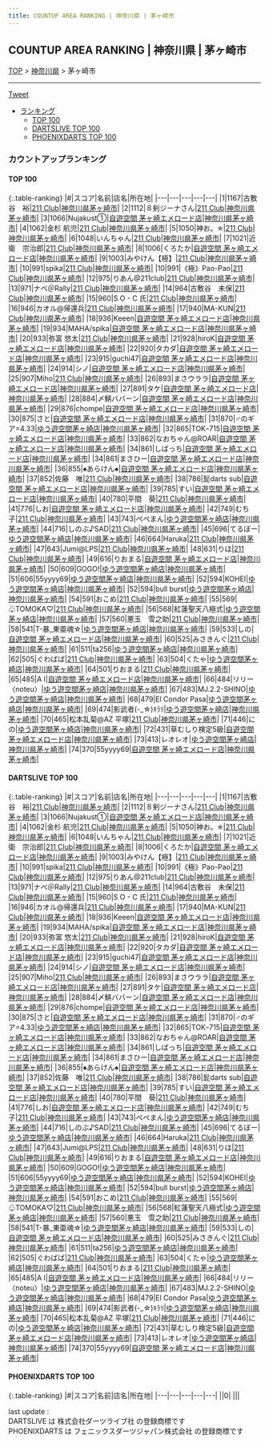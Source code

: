```yaml
---
title: COUNTUP AREA RANKING | 神奈川県 | 茅ヶ崎市
---
```

## COUNTUP AREA RANKING | 神奈川県 | 茅ヶ崎市

[TOP](/darts/rank/) > [神奈川県](/darts/rank/神奈川県/) > 茅ヶ崎市

___

<a href="https://twitter.com/share?ref_src=twsrc%5Etfw" data-text="COUNTUP AREA RANKING | 神奈川県茅ヶ崎市" class="twitter-share-button" data-hashtags="DARTSLIVE,PHOENIXDARTS,darts,ダーツ" data-show-count="false">Tweet</a>

* [ランキング](#カウントアップランキング)
    * [TOP 100](#top-100)
    * [DARTSLIVE TOP 100](#dartslive-top-100)
    * [PHOENIXDARTS TOP 100](#phoenixdarts-top-100)

### カウントアップランキング

#### TOP 100



{:.table-ranking}
|#|スコア|名前|店名|所在地|
|---|---|---|---|---|
|1|1167|<span class="rank-name-dl">古敷谷　裕</span>|<a href="https://search.dartslive.com/jp/shop/6b69bd8f18cc523d0d9b047a20a7ba1e">211 Club</a>|<a href="/darts/rank/神奈川県/茅ヶ崎市">神奈川県茅ヶ崎市</a>|
|2|1112|<span class="rank-name-dl">８剣ジーナさん</span>|<a href="https://search.dartslive.com/jp/shop/6b69bd8f18cc523d0d9b047a20a7ba1e">211 Club</a>|<a href="/darts/rank/神奈川県/茅ヶ崎市">神奈川県茅ヶ崎市</a>|
|3|1066|<span class="rank-name-dl">Nujakust①</span>|<a href="https://search.dartslive.com/jp/shop/0724b5072630544d0d9b047a20a7ba1e">自遊空間 茅ヶ崎エメロード店</a>|<a href="/darts/rank/神奈川県/茅ヶ崎市">神奈川県茅ヶ崎市</a>|
|4|1062|<span class="rank-name-dl">金杉 航児</span>|<a href="https://search.dartslive.com/jp/shop/6b69bd8f18cc523d0d9b047a20a7ba1e">211 Club</a>|<a href="/darts/rank/神奈川県/茅ヶ崎市">神奈川県茅ヶ崎市</a>|
|5|1050|<span class="rank-name-dl">神お。✯</span>|<a href="https://search.dartslive.com/jp/shop/6b69bd8f18cc523d0d9b047a20a7ba1e">211 Club</a>|<a href="/darts/rank/神奈川県/茅ヶ崎市">神奈川県茅ヶ崎市</a>|
|6|1048|<span class="rank-name-dl">いんちゃん</span>|<a href="https://search.dartslive.com/jp/shop/6b69bd8f18cc523d0d9b047a20a7ba1e">211 Club</a>|<a href="/darts/rank/神奈川県/茅ヶ崎市">神奈川県茅ヶ崎市</a>|
|7|1021|<span class="rank-name-dl">近衛　宗治郎</span>|<a href="https://search.dartslive.com/jp/shop/6b69bd8f18cc523d0d9b047a20a7ba1e">211 Club</a>|<a href="/darts/rank/神奈川県/茅ヶ崎市">神奈川県茅ヶ崎市</a>|
|8|1006|<span class="rank-name-dl">くろたか</span>|<a href="https://search.dartslive.com/jp/shop/0724b5072630544d0d9b047a20a7ba1e">自遊空間 茅ヶ崎エメロード店</a>|<a href="/darts/rank/神奈川県/茅ヶ崎市">神奈川県茅ヶ崎市</a>|
|9|1003|<span class="rank-name-dl">みやけん【極】</span>|<a href="https://search.dartslive.com/jp/shop/6b69bd8f18cc523d0d9b047a20a7ba1e">211 Club</a>|<a href="/darts/rank/神奈川県/茅ヶ崎市">神奈川県茅ヶ崎市</a>|
|10|991|<span class="rank-name-dl">spika</span>|<a href="https://search.dartslive.com/jp/shop/6b69bd8f18cc523d0d9b047a20a7ba1e">211 Club</a>|<a href="/darts/rank/神奈川県/茅ヶ崎市">神奈川県茅ヶ崎市</a>|
|10|991|<span class="rank-name-dl">《極》Pao-Pao</span>|<a href="https://search.dartslive.com/jp/shop/6b69bd8f18cc523d0d9b047a20a7ba1e">211 Club</a>|<a href="/darts/rank/神奈川県/茅ヶ崎市">神奈川県茅ヶ崎市</a>|
|12|975|<span class="rank-name-dl">りあん@211club</span>|<a href="https://search.dartslive.com/jp/shop/6b69bd8f18cc523d0d9b047a20a7ba1e">211 Club</a>|<a href="/darts/rank/神奈川県/茅ヶ崎市">神奈川県茅ヶ崎市</a>|
|13|971|<span class="rank-name-dl">ナベ＠Rally</span>|<a href="https://search.dartslive.com/jp/shop/6b69bd8f18cc523d0d9b047a20a7ba1e">211 Club</a>|<a href="/darts/rank/神奈川県/茅ヶ崎市">神奈川県茅ヶ崎市</a>|
|14|964|<span class="rank-name-dl">古敷谷　未保</span>|<a href="https://search.dartslive.com/jp/shop/6b69bd8f18cc523d0d9b047a20a7ba1e">211 Club</a>|<a href="/darts/rank/神奈川県/茅ヶ崎市">神奈川県茅ヶ崎市</a>|
|15|960|<span class="rank-name-dl">S O - C 氏</span>|<a href="https://search.dartslive.com/jp/shop/6b69bd8f18cc523d0d9b047a20a7ba1e">211 Club</a>|<a href="/darts/rank/神奈川県/茅ヶ崎市">神奈川県茅ヶ崎市</a>|
|16|946|<span class="rank-name-dl">カオル@帰還兵</span>|<a href="https://search.dartslive.com/jp/shop/6b69bd8f18cc523d0d9b047a20a7ba1e">211 Club</a>|<a href="/darts/rank/神奈川県/茅ヶ崎市">神奈川県茅ヶ崎市</a>|
|17|940|<span class="rank-name-dl">MA-KUN</span>|<a href="https://search.dartslive.com/jp/shop/6b69bd8f18cc523d0d9b047a20a7ba1e">211 Club</a>|<a href="/darts/rank/神奈川県/茅ヶ崎市">神奈川県茅ヶ崎市</a>|
|18|936|<span class="rank-name-dl">Keeen</span>|<a href="https://search.dartslive.com/jp/shop/0724b5072630544d0d9b047a20a7ba1e">自遊空間 茅ヶ崎エメロード店</a>|<a href="/darts/rank/神奈川県/茅ヶ崎市">神奈川県茅ヶ崎市</a>|
|19|934|<span class="rank-name-dl">MAHA/spika</span>|<a href="https://search.dartslive.com/jp/shop/0724b5072630544d0d9b047a20a7ba1e">自遊空間 茅ヶ崎エメロード店</a>|<a href="/darts/rank/神奈川県/茅ヶ崎市">神奈川県茅ヶ崎市</a>|
|20|933|<span class="rank-name-dl">弥富 悠太</span>|<a href="https://search.dartslive.com/jp/shop/6b69bd8f18cc523d0d9b047a20a7ba1e">211 Club</a>|<a href="/darts/rank/神奈川県/茅ヶ崎市">神奈川県茅ヶ崎市</a>|
|21|928|<span class="rank-name-dl">hiroK</span>|<a href="https://search.dartslive.com/jp/shop/0724b5072630544d0d9b047a20a7ba1e">自遊空間 茅ヶ崎エメロード店</a>|<a href="/darts/rank/神奈川県/茅ヶ崎市">神奈川県茅ヶ崎市</a>|
|22|920|<span class="rank-name-dl">タカダ</span>|<a href="https://search.dartslive.com/jp/shop/0724b5072630544d0d9b047a20a7ba1e">自遊空間 茅ヶ崎エメロード店</a>|<a href="/darts/rank/神奈川県/茅ヶ崎市">神奈川県茅ヶ崎市</a>|
|23|915|<span class="rank-name-dl">guchi47</span>|<a href="https://search.dartslive.com/jp/shop/0724b5072630544d0d9b047a20a7ba1e">自遊空間 茅ヶ崎エメロード店</a>|<a href="/darts/rank/神奈川県/茅ヶ崎市">神奈川県茅ヶ崎市</a>|
|24|914|<span class="rank-name-dl">シノ</span>|<a href="https://search.dartslive.com/jp/shop/0724b5072630544d0d9b047a20a7ba1e">自遊空間 茅ヶ崎エメロード店</a>|<a href="/darts/rank/神奈川県/茅ヶ崎市">神奈川県茅ヶ崎市</a>|
|25|907|<span class="rank-name-dl">Miho</span>|<a href="https://search.dartslive.com/jp/shop/6b69bd8f18cc523d0d9b047a20a7ba1e">211 Club</a>|<a href="/darts/rank/神奈川県/茅ヶ崎市">神奈川県茅ヶ崎市</a>|
|26|893|<span class="rank-name-dl">まさウララ</span>|<a href="https://search.dartslive.com/jp/shop/0724b5072630544d0d9b047a20a7ba1e">自遊空間 茅ヶ崎エメロード店</a>|<a href="/darts/rank/神奈川県/茅ヶ崎市">神奈川県茅ヶ崎市</a>|
|27|891|<span class="rank-name-dl">タケ</span>|<a href="https://search.dartslive.com/jp/shop/0724b5072630544d0d9b047a20a7ba1e">自遊空間 茅ヶ崎エメロード店</a>|<a href="/darts/rank/神奈川県/茅ヶ崎市">神奈川県茅ヶ崎市</a>|
|28|884|<span class="rank-name-dl">〆鯖ババーン</span>|<a href="https://search.dartslive.com/jp/shop/0724b5072630544d0d9b047a20a7ba1e">自遊空間 茅ヶ崎エメロード店</a>|<a href="/darts/rank/神奈川県/茅ヶ崎市">神奈川県茅ヶ崎市</a>|
|29|876|<span class="rank-name-dl">chompe</span>|<a href="https://search.dartslive.com/jp/shop/0724b5072630544d0d9b047a20a7ba1e">自遊空間 茅ヶ崎エメロード店</a>|<a href="/darts/rank/神奈川県/茅ヶ崎市">神奈川県茅ヶ崎市</a>|
|30|875|<span class="rank-name-dl">さと</span>|<a href="https://search.dartslive.com/jp/shop/0724b5072630544d0d9b047a20a7ba1e">自遊空間 茅ヶ崎エメロード店</a>|<a href="/darts/rank/神奈川県/茅ヶ崎市">神奈川県茅ヶ崎市</a>|
|31|870|<span class="rank-name-dl">♂のギア=4.33</span>|<a href="https://search.dartslive.com/jp/shop/912217ea5ddf1f7f0d9b047a20a7ba1e">ゆう遊空間茅ヶ崎店</a>|<a href="/darts/rank/神奈川県/茅ヶ崎市">神奈川県茅ヶ崎市</a>|
|32|865|<span class="rank-name-dl">TOKｰ715</span>|<a href="https://search.dartslive.com/jp/shop/0724b5072630544d0d9b047a20a7ba1e">自遊空間 茅ヶ崎エメロード店</a>|<a href="/darts/rank/神奈川県/茅ヶ崎市">神奈川県茅ヶ崎市</a>|
|33|862|<span class="rank-name-dl">なおちゃん@ROAR</span>|<a href="https://search.dartslive.com/jp/shop/0724b5072630544d0d9b047a20a7ba1e">自遊空間 茅ヶ崎エメロード店</a>|<a href="/darts/rank/神奈川県/茅ヶ崎市">神奈川県茅ヶ崎市</a>|
|34|861|<span class="rank-name-dl">しばっち</span>|<a href="https://search.dartslive.com/jp/shop/0724b5072630544d0d9b047a20a7ba1e">自遊空間 茅ヶ崎エメロード店</a>|<a href="/darts/rank/神奈川県/茅ヶ崎市">神奈川県茅ヶ崎市</a>|
|34|861|<span class="rank-name-dl">まさひー</span>|<a href="https://search.dartslive.com/jp/shop/0724b5072630544d0d9b047a20a7ba1e">自遊空間 茅ヶ崎エメロード店</a>|<a href="/darts/rank/神奈川県/茅ヶ崎市">神奈川県茅ヶ崎市</a>|
|36|855|<span class="rank-name-dl">♠️あらけん♠️</span>|<a href="https://search.dartslive.com/jp/shop/0724b5072630544d0d9b047a20a7ba1e">自遊空間 茅ヶ崎エメロード店</a>|<a href="/darts/rank/神奈川県/茅ヶ崎市">神奈川県茅ヶ崎市</a>|
|37|852|<span class="rank-name-dl">佐藤　唯</span>|<a href="https://search.dartslive.com/jp/shop/6b69bd8f18cc523d0d9b047a20a7ba1e">211 Club</a>|<a href="/darts/rank/神奈川県/茅ヶ崎市">神奈川県茅ヶ崎市</a>|
|38|786|<span class="rank-name-dl">髭darts sub</span>|<a href="https://search.dartslive.com/jp/shop/0724b5072630544d0d9b047a20a7ba1e">自遊空間 茅ヶ崎エメロード店</a>|<a href="/darts/rank/神奈川県/茅ヶ崎市">神奈川県茅ヶ崎市</a>|
|39|785|<span class="rank-name-dl">すい</span>|<a href="https://search.dartslive.com/jp/shop/0724b5072630544d0d9b047a20a7ba1e">自遊空間 茅ヶ崎エメロード店</a>|<a href="/darts/rank/神奈川県/茅ヶ崎市">神奈川県茅ヶ崎市</a>|
|40|780|<span class="rank-name-dl">平間　葵</span>|<a href="https://search.dartslive.com/jp/shop/6b69bd8f18cc523d0d9b047a20a7ba1e">211 Club</a>|<a href="/darts/rank/神奈川県/茅ヶ崎市">神奈川県茅ヶ崎市</a>|
|41|776|<span class="rank-name-dl">しお</span>|<a href="https://search.dartslive.com/jp/shop/0724b5072630544d0d9b047a20a7ba1e">自遊空間 茅ヶ崎エメロード店</a>|<a href="/darts/rank/神奈川県/茅ヶ崎市">神奈川県茅ヶ崎市</a>|
|42|749|<span class="rank-name-dl">むち子</span>|<a href="https://search.dartslive.com/jp/shop/6b69bd8f18cc523d0d9b047a20a7ba1e">211 Club</a>|<a href="/darts/rank/神奈川県/茅ヶ崎市">神奈川県茅ヶ崎市</a>|
|43|743|<span class="rank-name-dl">ぺぺまん</span>|<a href="https://search.dartslive.com/jp/shop/912217ea5ddf1f7f0d9b047a20a7ba1e">ゆう遊空間茅ヶ崎店</a>|<a href="/darts/rank/神奈川県/茅ヶ崎市">神奈川県茅ヶ崎市</a>|
|44|716|<span class="rank-name-dl">しのぶ♪SAD</span>|<a href="https://search.dartslive.com/jp/shop/6b69bd8f18cc523d0d9b047a20a7ba1e">211 Club</a>|<a href="/darts/rank/神奈川県/茅ヶ崎市">神奈川県茅ヶ崎市</a>|
|45|696|<span class="rank-name-dl">てるぼー</span>|<a href="https://search.dartslive.com/jp/shop/912217ea5ddf1f7f0d9b047a20a7ba1e">ゆう遊空間茅ヶ崎店</a>|<a href="/darts/rank/神奈川県/茅ヶ崎市">神奈川県茅ヶ崎市</a>|
|46|664|<span class="rank-name-dl">Haruka</span>|<a href="https://search.dartslive.com/jp/shop/6b69bd8f18cc523d0d9b047a20a7ba1e">211 Club</a>|<a href="/darts/rank/神奈川県/茅ヶ崎市">神奈川県茅ヶ崎市</a>|
|47|643|<span class="rank-name-dl">Jumi@LPS</span>|<a href="https://search.dartslive.com/jp/shop/6b69bd8f18cc523d0d9b047a20a7ba1e">211 Club</a>|<a href="/darts/rank/神奈川県/茅ヶ崎市">神奈川県茅ヶ崎市</a>|
|48|631|<span class="rank-name-dl">りほ</span>|<a href="https://search.dartslive.com/jp/shop/6b69bd8f18cc523d0d9b047a20a7ba1e">211 Club</a>|<a href="/darts/rank/神奈川県/茅ヶ崎市">神奈川県茅ヶ崎市</a>|
|49|616|<span class="rank-name-dl">りおまる</span>|<a href="https://search.dartslive.com/jp/shop/0724b5072630544d0d9b047a20a7ba1e">自遊空間 茅ヶ崎エメロード店</a>|<a href="/darts/rank/神奈川県/茅ヶ崎市">神奈川県茅ヶ崎市</a>|
|50|609|<span class="rank-name-dl">GOGO!</span>|<a href="https://search.dartslive.com/jp/shop/912217ea5ddf1f7f0d9b047a20a7ba1e">ゆう遊空間茅ヶ崎店</a>|<a href="/darts/rank/神奈川県/茅ヶ崎市">神奈川県茅ヶ崎市</a>|
|51|606|<span class="rank-name-dl">55yyyy69</span>|<a href="https://search.dartslive.com/jp/shop/912217ea5ddf1f7f0d9b047a20a7ba1e">ゆう遊空間茅ヶ崎店</a>|<a href="/darts/rank/神奈川県/茅ヶ崎市">神奈川県茅ヶ崎市</a>|
|52|594|<span class="rank-name-dl">KOHEI</span>|<a href="https://search.dartslive.com/jp/shop/912217ea5ddf1f7f0d9b047a20a7ba1e">ゆう遊空間茅ヶ崎店</a>|<a href="/darts/rank/神奈川県/茅ヶ崎市">神奈川県茅ヶ崎市</a>|
|52|594|<span class="rank-name-dl">bull burst</span>|<a href="https://search.dartslive.com/jp/shop/912217ea5ddf1f7f0d9b047a20a7ba1e">ゆう遊空間茅ヶ崎店</a>|<a href="/darts/rank/神奈川県/茅ヶ崎市">神奈川県茅ヶ崎市</a>|
|54|591|<span class="rank-name-dl">おこめ</span>|<a href="https://search.dartslive.com/jp/shop/6b69bd8f18cc523d0d9b047a20a7ba1e">211 Club</a>|<a href="/darts/rank/神奈川県/茅ヶ崎市">神奈川県茅ヶ崎市</a>|
|55|569|<span class="rank-name-dl">♧TOMOKA♡</span>|<a href="https://search.dartslive.com/jp/shop/6b69bd8f18cc523d0d9b047a20a7ba1e">211 Club</a>|<a href="/darts/rank/神奈川県/茅ヶ崎市">神奈川県茅ヶ崎市</a>|
|56|568|<span class="rank-name-dl">紅蓮聖天八極式</span>|<a href="https://search.dartslive.com/jp/shop/912217ea5ddf1f7f0d9b047a20a7ba1e">ゆう遊空間茅ヶ崎店</a>|<a href="/darts/rank/神奈川県/茅ヶ崎市">神奈川県茅ヶ崎市</a>|
|57|560|<span class="rank-name-dl">悪玉　雪之助</span>|<a href="https://search.dartslive.com/jp/shop/6b69bd8f18cc523d0d9b047a20a7ba1e">211 Club</a>|<a href="/darts/rank/神奈川県/茅ヶ崎市">神奈川県茅ヶ崎市</a>|
|58|541|<span class="rank-name-dl">T-暴_東亜魂☆</span>|<a href="https://search.dartslive.com/jp/shop/912217ea5ddf1f7f0d9b047a20a7ba1e">ゆう遊空間茅ヶ崎店</a>|<a href="/darts/rank/神奈川県/茅ヶ崎市">神奈川県茅ヶ崎市</a>|
|59|533|<span class="rank-name-dl">しの</span>|<a href="https://search.dartslive.com/jp/shop/0724b5072630544d0d9b047a20a7ba1e">自遊空間 茅ヶ崎エメロード店</a>|<a href="/darts/rank/神奈川県/茅ヶ崎市">神奈川県茅ヶ崎市</a>|
|60|525|<span class="rank-name-dl">みさきんぐ</span>|<a href="https://search.dartslive.com/jp/shop/6b69bd8f18cc523d0d9b047a20a7ba1e">211 Club</a>|<a href="/darts/rank/神奈川県/茅ヶ崎市">神奈川県茅ヶ崎市</a>|
|61|511|<span class="rank-name-dl">ta256</span>|<a href="https://search.dartslive.com/jp/shop/912217ea5ddf1f7f0d9b047a20a7ba1e">ゆう遊空間茅ヶ崎店</a>|<a href="/darts/rank/神奈川県/茅ヶ崎市">神奈川県茅ヶ崎市</a>|
|62|505|<span class="rank-name-dl">ぐわばば</span>|<a href="https://search.dartslive.com/jp/shop/6b69bd8f18cc523d0d9b047a20a7ba1e">211 Club</a>|<a href="/darts/rank/神奈川県/茅ヶ崎市">神奈川県茅ヶ崎市</a>|
|63|504|<span class="rank-name-dl">くたゃ</span>|<a href="https://search.dartslive.com/jp/shop/912217ea5ddf1f7f0d9b047a20a7ba1e">ゆう遊空間茅ヶ崎店</a>|<a href="/darts/rank/神奈川県/茅ヶ崎市">神奈川県茅ヶ崎市</a>|
|64|501|<span class="rank-name-dl">りおまる</span>|<a href="https://search.dartslive.com/jp/shop/6b69bd8f18cc523d0d9b047a20a7ba1e">211 Club</a>|<a href="/darts/rank/神奈川県/茅ヶ崎市">神奈川県茅ヶ崎市</a>|
|65|485|<span class="rank-name-dl">A I</span>|<a href="https://search.dartslive.com/jp/shop/0724b5072630544d0d9b047a20a7ba1e">自遊空間 茅ヶ崎エメロード店</a>|<a href="/darts/rank/神奈川県/茅ヶ崎市">神奈川県茅ヶ崎市</a>|
|66|484|<span class="rank-name-dl">リリー〈noteu〉</span>|<a href="https://search.dartslive.com/jp/shop/912217ea5ddf1f7f0d9b047a20a7ba1e">ゆう遊空間茅ヶ崎店</a>|<a href="/darts/rank/神奈川県/茅ヶ崎市">神奈川県茅ヶ崎市</a>|
|67|483|<span class="rank-name-dl">MJ.2.2-SHINO</span>|<a href="https://search.dartslive.com/jp/shop/912217ea5ddf1f7f0d9b047a20a7ba1e">ゆう遊空間茅ヶ崎店</a>|<a href="/darts/rank/神奈川県/茅ヶ崎市">神奈川県茅ヶ崎市</a>|
|68|479|<span class="rank-name-dl">El Condor Pasa</span>|<a href="https://search.dartslive.com/jp/shop/912217ea5ddf1f7f0d9b047a20a7ba1e">ゆう遊空間茅ヶ崎店</a>|<a href="/darts/rank/神奈川県/茅ヶ崎市">神奈川県茅ヶ崎市</a>|
|69|474|<span class="rank-name-dl">影武者(-_☆)ｷﾗﾘ</span>|<a href="https://search.dartslive.com/jp/shop/912217ea5ddf1f7f0d9b047a20a7ba1e">ゆう遊空間茅ヶ崎店</a>|<a href="/darts/rank/神奈川県/茅ヶ崎市">神奈川県茅ヶ崎市</a>|
|70|465|<span class="rank-name-dl">松本乱菊@AZ 平塚</span>|<a href="https://search.dartslive.com/jp/shop/6b69bd8f18cc523d0d9b047a20a7ba1e">211 Club</a>|<a href="/darts/rank/神奈川県/茅ヶ崎市">神奈川県茅ヶ崎市</a>|
|71|446|<span class="rank-name-dl">にの</span>|<a href="https://search.dartslive.com/jp/shop/912217ea5ddf1f7f0d9b047a20a7ba1e">ゆう遊空間茅ヶ崎店</a>|<a href="/darts/rank/神奈川県/茅ヶ崎市">神奈川県茅ヶ崎市</a>|
|72|431|<span class="rank-name-dl">草むしり検定5級</span>|<a href="https://search.dartslive.com/jp/shop/0724b5072630544d0d9b047a20a7ba1e">自遊空間 茅ヶ崎エメロード店</a>|<a href="/darts/rank/神奈川県/茅ヶ崎市">神奈川県茅ヶ崎市</a>|
|73|413|<span class="rank-name-dl">レオレオ</span>|<a href="https://search.dartslive.com/jp/shop/912217ea5ddf1f7f0d9b047a20a7ba1e">ゆう遊空間茅ヶ崎店</a>|<a href="/darts/rank/神奈川県/茅ヶ崎市">神奈川県茅ヶ崎市</a>|
|74|370|<span class="rank-name-dl">55yyyy69</span>|<a href="https://search.dartslive.com/jp/shop/0724b5072630544d0d9b047a20a7ba1e">自遊空間 茅ヶ崎エメロード店</a>|<a href="/darts/rank/神奈川県/茅ヶ崎市">神奈川県茅ヶ崎市</a>|


#### DARTSLIVE TOP 100



{:.table-ranking}
|#|スコア|名前|店名|所在地|
|---|---|---|---|---|
|1|1167|<span class="rank-name-dl">古敷谷　裕</span>|<a href="https://search.dartslive.com/jp/shop/6b69bd8f18cc523d0d9b047a20a7ba1e">211 Club</a>|<a href="/darts/rank/神奈川県/茅ヶ崎市">神奈川県茅ヶ崎市</a>|
|2|1112|<span class="rank-name-dl">８剣ジーナさん</span>|<a href="https://search.dartslive.com/jp/shop/6b69bd8f18cc523d0d9b047a20a7ba1e">211 Club</a>|<a href="/darts/rank/神奈川県/茅ヶ崎市">神奈川県茅ヶ崎市</a>|
|3|1066|<span class="rank-name-dl">Nujakust①</span>|<a href="https://search.dartslive.com/jp/shop/0724b5072630544d0d9b047a20a7ba1e">自遊空間 茅ヶ崎エメロード店</a>|<a href="/darts/rank/神奈川県/茅ヶ崎市">神奈川県茅ヶ崎市</a>|
|4|1062|<span class="rank-name-dl">金杉 航児</span>|<a href="https://search.dartslive.com/jp/shop/6b69bd8f18cc523d0d9b047a20a7ba1e">211 Club</a>|<a href="/darts/rank/神奈川県/茅ヶ崎市">神奈川県茅ヶ崎市</a>|
|5|1050|<span class="rank-name-dl">神お。✯</span>|<a href="https://search.dartslive.com/jp/shop/6b69bd8f18cc523d0d9b047a20a7ba1e">211 Club</a>|<a href="/darts/rank/神奈川県/茅ヶ崎市">神奈川県茅ヶ崎市</a>|
|6|1048|<span class="rank-name-dl">いんちゃん</span>|<a href="https://search.dartslive.com/jp/shop/6b69bd8f18cc523d0d9b047a20a7ba1e">211 Club</a>|<a href="/darts/rank/神奈川県/茅ヶ崎市">神奈川県茅ヶ崎市</a>|
|7|1021|<span class="rank-name-dl">近衛　宗治郎</span>|<a href="https://search.dartslive.com/jp/shop/6b69bd8f18cc523d0d9b047a20a7ba1e">211 Club</a>|<a href="/darts/rank/神奈川県/茅ヶ崎市">神奈川県茅ヶ崎市</a>|
|8|1006|<span class="rank-name-dl">くろたか</span>|<a href="https://search.dartslive.com/jp/shop/0724b5072630544d0d9b047a20a7ba1e">自遊空間 茅ヶ崎エメロード店</a>|<a href="/darts/rank/神奈川県/茅ヶ崎市">神奈川県茅ヶ崎市</a>|
|9|1003|<span class="rank-name-dl">みやけん【極】</span>|<a href="https://search.dartslive.com/jp/shop/6b69bd8f18cc523d0d9b047a20a7ba1e">211 Club</a>|<a href="/darts/rank/神奈川県/茅ヶ崎市">神奈川県茅ヶ崎市</a>|
|10|991|<span class="rank-name-dl">spika</span>|<a href="https://search.dartslive.com/jp/shop/6b69bd8f18cc523d0d9b047a20a7ba1e">211 Club</a>|<a href="/darts/rank/神奈川県/茅ヶ崎市">神奈川県茅ヶ崎市</a>|
|10|991|<span class="rank-name-dl">《極》Pao-Pao</span>|<a href="https://search.dartslive.com/jp/shop/6b69bd8f18cc523d0d9b047a20a7ba1e">211 Club</a>|<a href="/darts/rank/神奈川県/茅ヶ崎市">神奈川県茅ヶ崎市</a>|
|12|975|<span class="rank-name-dl">りあん@211club</span>|<a href="https://search.dartslive.com/jp/shop/6b69bd8f18cc523d0d9b047a20a7ba1e">211 Club</a>|<a href="/darts/rank/神奈川県/茅ヶ崎市">神奈川県茅ヶ崎市</a>|
|13|971|<span class="rank-name-dl">ナベ＠Rally</span>|<a href="https://search.dartslive.com/jp/shop/6b69bd8f18cc523d0d9b047a20a7ba1e">211 Club</a>|<a href="/darts/rank/神奈川県/茅ヶ崎市">神奈川県茅ヶ崎市</a>|
|14|964|<span class="rank-name-dl">古敷谷　未保</span>|<a href="https://search.dartslive.com/jp/shop/6b69bd8f18cc523d0d9b047a20a7ba1e">211 Club</a>|<a href="/darts/rank/神奈川県/茅ヶ崎市">神奈川県茅ヶ崎市</a>|
|15|960|<span class="rank-name-dl">S O - C 氏</span>|<a href="https://search.dartslive.com/jp/shop/6b69bd8f18cc523d0d9b047a20a7ba1e">211 Club</a>|<a href="/darts/rank/神奈川県/茅ヶ崎市">神奈川県茅ヶ崎市</a>|
|16|946|<span class="rank-name-dl">カオル@帰還兵</span>|<a href="https://search.dartslive.com/jp/shop/6b69bd8f18cc523d0d9b047a20a7ba1e">211 Club</a>|<a href="/darts/rank/神奈川県/茅ヶ崎市">神奈川県茅ヶ崎市</a>|
|17|940|<span class="rank-name-dl">MA-KUN</span>|<a href="https://search.dartslive.com/jp/shop/6b69bd8f18cc523d0d9b047a20a7ba1e">211 Club</a>|<a href="/darts/rank/神奈川県/茅ヶ崎市">神奈川県茅ヶ崎市</a>|
|18|936|<span class="rank-name-dl">Keeen</span>|<a href="https://search.dartslive.com/jp/shop/0724b5072630544d0d9b047a20a7ba1e">自遊空間 茅ヶ崎エメロード店</a>|<a href="/darts/rank/神奈川県/茅ヶ崎市">神奈川県茅ヶ崎市</a>|
|19|934|<span class="rank-name-dl">MAHA/spika</span>|<a href="https://search.dartslive.com/jp/shop/0724b5072630544d0d9b047a20a7ba1e">自遊空間 茅ヶ崎エメロード店</a>|<a href="/darts/rank/神奈川県/茅ヶ崎市">神奈川県茅ヶ崎市</a>|
|20|933|<span class="rank-name-dl">弥富 悠太</span>|<a href="https://search.dartslive.com/jp/shop/6b69bd8f18cc523d0d9b047a20a7ba1e">211 Club</a>|<a href="/darts/rank/神奈川県/茅ヶ崎市">神奈川県茅ヶ崎市</a>|
|21|928|<span class="rank-name-dl">hiroK</span>|<a href="https://search.dartslive.com/jp/shop/0724b5072630544d0d9b047a20a7ba1e">自遊空間 茅ヶ崎エメロード店</a>|<a href="/darts/rank/神奈川県/茅ヶ崎市">神奈川県茅ヶ崎市</a>|
|22|920|<span class="rank-name-dl">タカダ</span>|<a href="https://search.dartslive.com/jp/shop/0724b5072630544d0d9b047a20a7ba1e">自遊空間 茅ヶ崎エメロード店</a>|<a href="/darts/rank/神奈川県/茅ヶ崎市">神奈川県茅ヶ崎市</a>|
|23|915|<span class="rank-name-dl">guchi47</span>|<a href="https://search.dartslive.com/jp/shop/0724b5072630544d0d9b047a20a7ba1e">自遊空間 茅ヶ崎エメロード店</a>|<a href="/darts/rank/神奈川県/茅ヶ崎市">神奈川県茅ヶ崎市</a>|
|24|914|<span class="rank-name-dl">シノ</span>|<a href="https://search.dartslive.com/jp/shop/0724b5072630544d0d9b047a20a7ba1e">自遊空間 茅ヶ崎エメロード店</a>|<a href="/darts/rank/神奈川県/茅ヶ崎市">神奈川県茅ヶ崎市</a>|
|25|907|<span class="rank-name-dl">Miho</span>|<a href="https://search.dartslive.com/jp/shop/6b69bd8f18cc523d0d9b047a20a7ba1e">211 Club</a>|<a href="/darts/rank/神奈川県/茅ヶ崎市">神奈川県茅ヶ崎市</a>|
|26|893|<span class="rank-name-dl">まさウララ</span>|<a href="https://search.dartslive.com/jp/shop/0724b5072630544d0d9b047a20a7ba1e">自遊空間 茅ヶ崎エメロード店</a>|<a href="/darts/rank/神奈川県/茅ヶ崎市">神奈川県茅ヶ崎市</a>|
|27|891|<span class="rank-name-dl">タケ</span>|<a href="https://search.dartslive.com/jp/shop/0724b5072630544d0d9b047a20a7ba1e">自遊空間 茅ヶ崎エメロード店</a>|<a href="/darts/rank/神奈川県/茅ヶ崎市">神奈川県茅ヶ崎市</a>|
|28|884|<span class="rank-name-dl">〆鯖ババーン</span>|<a href="https://search.dartslive.com/jp/shop/0724b5072630544d0d9b047a20a7ba1e">自遊空間 茅ヶ崎エメロード店</a>|<a href="/darts/rank/神奈川県/茅ヶ崎市">神奈川県茅ヶ崎市</a>|
|29|876|<span class="rank-name-dl">chompe</span>|<a href="https://search.dartslive.com/jp/shop/0724b5072630544d0d9b047a20a7ba1e">自遊空間 茅ヶ崎エメロード店</a>|<a href="/darts/rank/神奈川県/茅ヶ崎市">神奈川県茅ヶ崎市</a>|
|30|875|<span class="rank-name-dl">さと</span>|<a href="https://search.dartslive.com/jp/shop/0724b5072630544d0d9b047a20a7ba1e">自遊空間 茅ヶ崎エメロード店</a>|<a href="/darts/rank/神奈川県/茅ヶ崎市">神奈川県茅ヶ崎市</a>|
|31|870|<span class="rank-name-dl">♂のギア=4.33</span>|<a href="https://search.dartslive.com/jp/shop/912217ea5ddf1f7f0d9b047a20a7ba1e">ゆう遊空間茅ヶ崎店</a>|<a href="/darts/rank/神奈川県/茅ヶ崎市">神奈川県茅ヶ崎市</a>|
|32|865|<span class="rank-name-dl">TOKｰ715</span>|<a href="https://search.dartslive.com/jp/shop/0724b5072630544d0d9b047a20a7ba1e">自遊空間 茅ヶ崎エメロード店</a>|<a href="/darts/rank/神奈川県/茅ヶ崎市">神奈川県茅ヶ崎市</a>|
|33|862|<span class="rank-name-dl">なおちゃん@ROAR</span>|<a href="https://search.dartslive.com/jp/shop/0724b5072630544d0d9b047a20a7ba1e">自遊空間 茅ヶ崎エメロード店</a>|<a href="/darts/rank/神奈川県/茅ヶ崎市">神奈川県茅ヶ崎市</a>|
|34|861|<span class="rank-name-dl">しばっち</span>|<a href="https://search.dartslive.com/jp/shop/0724b5072630544d0d9b047a20a7ba1e">自遊空間 茅ヶ崎エメロード店</a>|<a href="/darts/rank/神奈川県/茅ヶ崎市">神奈川県茅ヶ崎市</a>|
|34|861|<span class="rank-name-dl">まさひー</span>|<a href="https://search.dartslive.com/jp/shop/0724b5072630544d0d9b047a20a7ba1e">自遊空間 茅ヶ崎エメロード店</a>|<a href="/darts/rank/神奈川県/茅ヶ崎市">神奈川県茅ヶ崎市</a>|
|36|855|<span class="rank-name-dl">♠️あらけん♠️</span>|<a href="https://search.dartslive.com/jp/shop/0724b5072630544d0d9b047a20a7ba1e">自遊空間 茅ヶ崎エメロード店</a>|<a href="/darts/rank/神奈川県/茅ヶ崎市">神奈川県茅ヶ崎市</a>|
|37|852|<span class="rank-name-dl">佐藤　唯</span>|<a href="https://search.dartslive.com/jp/shop/6b69bd8f18cc523d0d9b047a20a7ba1e">211 Club</a>|<a href="/darts/rank/神奈川県/茅ヶ崎市">神奈川県茅ヶ崎市</a>|
|38|786|<span class="rank-name-dl">髭darts sub</span>|<a href="https://search.dartslive.com/jp/shop/0724b5072630544d0d9b047a20a7ba1e">自遊空間 茅ヶ崎エメロード店</a>|<a href="/darts/rank/神奈川県/茅ヶ崎市">神奈川県茅ヶ崎市</a>|
|39|785|<span class="rank-name-dl">すい</span>|<a href="https://search.dartslive.com/jp/shop/0724b5072630544d0d9b047a20a7ba1e">自遊空間 茅ヶ崎エメロード店</a>|<a href="/darts/rank/神奈川県/茅ヶ崎市">神奈川県茅ヶ崎市</a>|
|40|780|<span class="rank-name-dl">平間　葵</span>|<a href="https://search.dartslive.com/jp/shop/6b69bd8f18cc523d0d9b047a20a7ba1e">211 Club</a>|<a href="/darts/rank/神奈川県/茅ヶ崎市">神奈川県茅ヶ崎市</a>|
|41|776|<span class="rank-name-dl">しお</span>|<a href="https://search.dartslive.com/jp/shop/0724b5072630544d0d9b047a20a7ba1e">自遊空間 茅ヶ崎エメロード店</a>|<a href="/darts/rank/神奈川県/茅ヶ崎市">神奈川県茅ヶ崎市</a>|
|42|749|<span class="rank-name-dl">むち子</span>|<a href="https://search.dartslive.com/jp/shop/6b69bd8f18cc523d0d9b047a20a7ba1e">211 Club</a>|<a href="/darts/rank/神奈川県/茅ヶ崎市">神奈川県茅ヶ崎市</a>|
|43|743|<span class="rank-name-dl">ぺぺまん</span>|<a href="https://search.dartslive.com/jp/shop/912217ea5ddf1f7f0d9b047a20a7ba1e">ゆう遊空間茅ヶ崎店</a>|<a href="/darts/rank/神奈川県/茅ヶ崎市">神奈川県茅ヶ崎市</a>|
|44|716|<span class="rank-name-dl">しのぶ♪SAD</span>|<a href="https://search.dartslive.com/jp/shop/6b69bd8f18cc523d0d9b047a20a7ba1e">211 Club</a>|<a href="/darts/rank/神奈川県/茅ヶ崎市">神奈川県茅ヶ崎市</a>|
|45|696|<span class="rank-name-dl">てるぼー</span>|<a href="https://search.dartslive.com/jp/shop/912217ea5ddf1f7f0d9b047a20a7ba1e">ゆう遊空間茅ヶ崎店</a>|<a href="/darts/rank/神奈川県/茅ヶ崎市">神奈川県茅ヶ崎市</a>|
|46|664|<span class="rank-name-dl">Haruka</span>|<a href="https://search.dartslive.com/jp/shop/6b69bd8f18cc523d0d9b047a20a7ba1e">211 Club</a>|<a href="/darts/rank/神奈川県/茅ヶ崎市">神奈川県茅ヶ崎市</a>|
|47|643|<span class="rank-name-dl">Jumi@LPS</span>|<a href="https://search.dartslive.com/jp/shop/6b69bd8f18cc523d0d9b047a20a7ba1e">211 Club</a>|<a href="/darts/rank/神奈川県/茅ヶ崎市">神奈川県茅ヶ崎市</a>|
|48|631|<span class="rank-name-dl">りほ</span>|<a href="https://search.dartslive.com/jp/shop/6b69bd8f18cc523d0d9b047a20a7ba1e">211 Club</a>|<a href="/darts/rank/神奈川県/茅ヶ崎市">神奈川県茅ヶ崎市</a>|
|49|616|<span class="rank-name-dl">りおまる</span>|<a href="https://search.dartslive.com/jp/shop/0724b5072630544d0d9b047a20a7ba1e">自遊空間 茅ヶ崎エメロード店</a>|<a href="/darts/rank/神奈川県/茅ヶ崎市">神奈川県茅ヶ崎市</a>|
|50|609|<span class="rank-name-dl">GOGO!</span>|<a href="https://search.dartslive.com/jp/shop/912217ea5ddf1f7f0d9b047a20a7ba1e">ゆう遊空間茅ヶ崎店</a>|<a href="/darts/rank/神奈川県/茅ヶ崎市">神奈川県茅ヶ崎市</a>|
|51|606|<span class="rank-name-dl">55yyyy69</span>|<a href="https://search.dartslive.com/jp/shop/912217ea5ddf1f7f0d9b047a20a7ba1e">ゆう遊空間茅ヶ崎店</a>|<a href="/darts/rank/神奈川県/茅ヶ崎市">神奈川県茅ヶ崎市</a>|
|52|594|<span class="rank-name-dl">KOHEI</span>|<a href="https://search.dartslive.com/jp/shop/912217ea5ddf1f7f0d9b047a20a7ba1e">ゆう遊空間茅ヶ崎店</a>|<a href="/darts/rank/神奈川県/茅ヶ崎市">神奈川県茅ヶ崎市</a>|
|52|594|<span class="rank-name-dl">bull burst</span>|<a href="https://search.dartslive.com/jp/shop/912217ea5ddf1f7f0d9b047a20a7ba1e">ゆう遊空間茅ヶ崎店</a>|<a href="/darts/rank/神奈川県/茅ヶ崎市">神奈川県茅ヶ崎市</a>|
|54|591|<span class="rank-name-dl">おこめ</span>|<a href="https://search.dartslive.com/jp/shop/6b69bd8f18cc523d0d9b047a20a7ba1e">211 Club</a>|<a href="/darts/rank/神奈川県/茅ヶ崎市">神奈川県茅ヶ崎市</a>|
|55|569|<span class="rank-name-dl">♧TOMOKA♡</span>|<a href="https://search.dartslive.com/jp/shop/6b69bd8f18cc523d0d9b047a20a7ba1e">211 Club</a>|<a href="/darts/rank/神奈川県/茅ヶ崎市">神奈川県茅ヶ崎市</a>|
|56|568|<span class="rank-name-dl">紅蓮聖天八極式</span>|<a href="https://search.dartslive.com/jp/shop/912217ea5ddf1f7f0d9b047a20a7ba1e">ゆう遊空間茅ヶ崎店</a>|<a href="/darts/rank/神奈川県/茅ヶ崎市">神奈川県茅ヶ崎市</a>|
|57|560|<span class="rank-name-dl">悪玉　雪之助</span>|<a href="https://search.dartslive.com/jp/shop/6b69bd8f18cc523d0d9b047a20a7ba1e">211 Club</a>|<a href="/darts/rank/神奈川県/茅ヶ崎市">神奈川県茅ヶ崎市</a>|
|58|541|<span class="rank-name-dl">T-暴_東亜魂☆</span>|<a href="https://search.dartslive.com/jp/shop/912217ea5ddf1f7f0d9b047a20a7ba1e">ゆう遊空間茅ヶ崎店</a>|<a href="/darts/rank/神奈川県/茅ヶ崎市">神奈川県茅ヶ崎市</a>|
|59|533|<span class="rank-name-dl">しの</span>|<a href="https://search.dartslive.com/jp/shop/0724b5072630544d0d9b047a20a7ba1e">自遊空間 茅ヶ崎エメロード店</a>|<a href="/darts/rank/神奈川県/茅ヶ崎市">神奈川県茅ヶ崎市</a>|
|60|525|<span class="rank-name-dl">みさきんぐ</span>|<a href="https://search.dartslive.com/jp/shop/6b69bd8f18cc523d0d9b047a20a7ba1e">211 Club</a>|<a href="/darts/rank/神奈川県/茅ヶ崎市">神奈川県茅ヶ崎市</a>|
|61|511|<span class="rank-name-dl">ta256</span>|<a href="https://search.dartslive.com/jp/shop/912217ea5ddf1f7f0d9b047a20a7ba1e">ゆう遊空間茅ヶ崎店</a>|<a href="/darts/rank/神奈川県/茅ヶ崎市">神奈川県茅ヶ崎市</a>|
|62|505|<span class="rank-name-dl">ぐわばば</span>|<a href="https://search.dartslive.com/jp/shop/6b69bd8f18cc523d0d9b047a20a7ba1e">211 Club</a>|<a href="/darts/rank/神奈川県/茅ヶ崎市">神奈川県茅ヶ崎市</a>|
|63|504|<span class="rank-name-dl">くたゃ</span>|<a href="https://search.dartslive.com/jp/shop/912217ea5ddf1f7f0d9b047a20a7ba1e">ゆう遊空間茅ヶ崎店</a>|<a href="/darts/rank/神奈川県/茅ヶ崎市">神奈川県茅ヶ崎市</a>|
|64|501|<span class="rank-name-dl">りおまる</span>|<a href="https://search.dartslive.com/jp/shop/6b69bd8f18cc523d0d9b047a20a7ba1e">211 Club</a>|<a href="/darts/rank/神奈川県/茅ヶ崎市">神奈川県茅ヶ崎市</a>|
|65|485|<span class="rank-name-dl">A I</span>|<a href="https://search.dartslive.com/jp/shop/0724b5072630544d0d9b047a20a7ba1e">自遊空間 茅ヶ崎エメロード店</a>|<a href="/darts/rank/神奈川県/茅ヶ崎市">神奈川県茅ヶ崎市</a>|
|66|484|<span class="rank-name-dl">リリー〈noteu〉</span>|<a href="https://search.dartslive.com/jp/shop/912217ea5ddf1f7f0d9b047a20a7ba1e">ゆう遊空間茅ヶ崎店</a>|<a href="/darts/rank/神奈川県/茅ヶ崎市">神奈川県茅ヶ崎市</a>|
|67|483|<span class="rank-name-dl">MJ.2.2-SHINO</span>|<a href="https://search.dartslive.com/jp/shop/912217ea5ddf1f7f0d9b047a20a7ba1e">ゆう遊空間茅ヶ崎店</a>|<a href="/darts/rank/神奈川県/茅ヶ崎市">神奈川県茅ヶ崎市</a>|
|68|479|<span class="rank-name-dl">El Condor Pasa</span>|<a href="https://search.dartslive.com/jp/shop/912217ea5ddf1f7f0d9b047a20a7ba1e">ゆう遊空間茅ヶ崎店</a>|<a href="/darts/rank/神奈川県/茅ヶ崎市">神奈川県茅ヶ崎市</a>|
|69|474|<span class="rank-name-dl">影武者(-_☆)ｷﾗﾘ</span>|<a href="https://search.dartslive.com/jp/shop/912217ea5ddf1f7f0d9b047a20a7ba1e">ゆう遊空間茅ヶ崎店</a>|<a href="/darts/rank/神奈川県/茅ヶ崎市">神奈川県茅ヶ崎市</a>|
|70|465|<span class="rank-name-dl">松本乱菊@AZ 平塚</span>|<a href="https://search.dartslive.com/jp/shop/6b69bd8f18cc523d0d9b047a20a7ba1e">211 Club</a>|<a href="/darts/rank/神奈川県/茅ヶ崎市">神奈川県茅ヶ崎市</a>|
|71|446|<span class="rank-name-dl">にの</span>|<a href="https://search.dartslive.com/jp/shop/912217ea5ddf1f7f0d9b047a20a7ba1e">ゆう遊空間茅ヶ崎店</a>|<a href="/darts/rank/神奈川県/茅ヶ崎市">神奈川県茅ヶ崎市</a>|
|72|431|<span class="rank-name-dl">草むしり検定5級</span>|<a href="https://search.dartslive.com/jp/shop/0724b5072630544d0d9b047a20a7ba1e">自遊空間 茅ヶ崎エメロード店</a>|<a href="/darts/rank/神奈川県/茅ヶ崎市">神奈川県茅ヶ崎市</a>|
|73|413|<span class="rank-name-dl">レオレオ</span>|<a href="https://search.dartslive.com/jp/shop/912217ea5ddf1f7f0d9b047a20a7ba1e">ゆう遊空間茅ヶ崎店</a>|<a href="/darts/rank/神奈川県/茅ヶ崎市">神奈川県茅ヶ崎市</a>|
|74|370|<span class="rank-name-dl">55yyyy69</span>|<a href="https://search.dartslive.com/jp/shop/0724b5072630544d0d9b047a20a7ba1e">自遊空間 茅ヶ崎エメロード店</a>|<a href="/darts/rank/神奈川県/茅ヶ崎市">神奈川県茅ヶ崎市</a>|


#### PHOENIXDARTS TOP 100



{:.table-ranking}
|#|スコア|名前|店名|所在地|
|---|---|---|---|---|
||0|<span class="rank-name-dl"> </span>|<a href=""></a>|<a href="/darts/rank//"></a>|


<div class="footer border-top border-gray-light mt-5 pt-3 text-right text-gray">
    last update : <span style="font-weight: italic" id="foot_last_modified"></span><br />
    DARTSLIVE は 株式会社ダーツライブ社 の登録商標です<br />
    PHOENIXDARTS は フェニックスダーツジャパン株式会社 の登録商標です<br />
</div>

<script src="https://cdnjs.cloudflare.com/ajax/libs/jquery.tablesorter/2.31.3/js/jquery.tablesorter.min.js" integrity="sha512-qzgd5cYSZcosqpzpn7zF2ZId8f/8CHmFKZ8j7mU4OUXTNRd5g+ZHBPsgKEwoqxCtdQvExE5LprwwPAgoicguNg==" crossorigin="anonymous" referrerpolicy="no-referrer"></script>
<link rel="stylesheet" href="https://cdnjs.cloudflare.com/ajax/libs/jquery.tablesorter/2.31.3/css/theme.default.min.css" integrity="sha512-wghhOJkjQX0Lh3NSWvNKeZ0ZpNn+SPVXX1Qyc9OCaogADktxrBiBdKGDoqVUOyhStvMBmJQ8ZdMHiR3wuEq8+w==" crossorigin="anonymous" referrerpolicy="no-referrer" />
<script>
$(function() {
    $(".table-ranking").tablesorter({sortList:[[0, 0]]});
    $("#foot_last_modified").text(formatDate(new Date(document.lastModified), 'yyyy-MM-dd HH:mm:ss'));
});
</script>

<script async src="https://platform.twitter.com/widgets.js" charset="utf-8"></script>